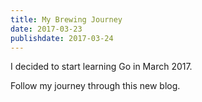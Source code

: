 ```yaml
---
title: My Brewing Journey
date: 2017-03-23
publishdate: 2017-03-24
---
```


I decided to start learning Go in March 2017.

Follow my journey through this new blog.